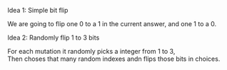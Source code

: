 Idea 1: Simple bit flip

We are going to flip one 0 to a 1 in the current answer, and one 1 to a 0.



Idea 2: Randomly flip 1 to 3 bits

For each mutation it randomly picks a integer from 1 to 3,   
Then choses that many random indexes andn flips those bits in choices.
